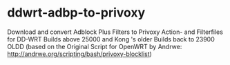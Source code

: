 ddwrt-adbp-to-privoxy
=====================

Download and convert Adblock Plus Filters to Privoxy Action- and Filterfiles for DD-WRT Builds above 25000 and Kong 's older Builds back to 23900 OLDD (based on the Original Script for OpenWRT by Andrwe: http://andrwe.org/scripting/bash/privoxy-blocklist)
